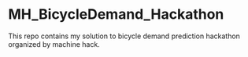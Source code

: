 # MH_BicycleDemand_Hackathon
This repo contains my solution to bicycle demand prediction hackathon organized by machine hack.
